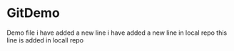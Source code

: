 # GitDemo
Demo file
i have added a new line
i have added a new line in local repo
this line is added in locall repo
